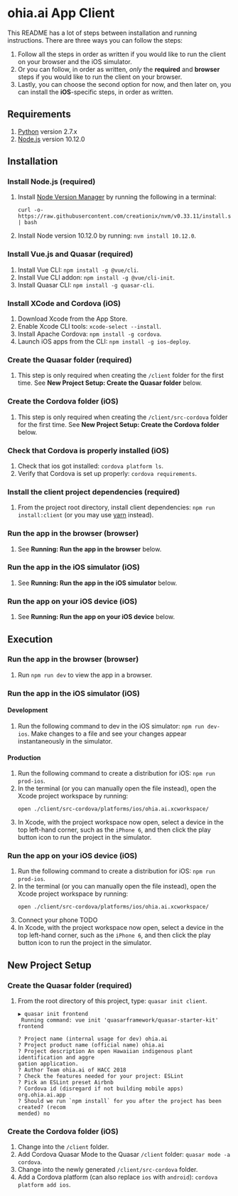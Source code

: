 # ohia.ai App Client

This README has a lot of steps between installation and running instructions. There are three ways you can follow the steps:
1. Follow all the steps in order as written if you would like to run the client on your browser and the iOS simulator.
1. Or you can follow, in order as written, *only* the **required** and **browser** steps if you would like to run the client on your browser.
1. Lastly, you can choose the second option for now, and then later on, you can install the **iOS**-specific steps, in order as written.

## Requirements

1. [Python](https://www.python.org/) version 2.7.x
1. [Node.js](https://nodejs.org/en/) version 10.12.0

## Installation

### Install Node.js (required)
1. Install [Node Version Manager](https://github.com/creationix/nvm) by running the following in a terminal:
    ```
    curl -o- https://raw.githubusercontent.com/creationix/nvm/v0.33.11/install.sh | bash
    ```
1. Install Node version 10.12.0 by running: `nvm install 10.12.0`.

### Install Vue.js and Quasar (required)
1. Install Vue CLI: `npm install -g @vue/cli`.
1. Install Vue CLI addon: `npm install -g @vue/cli-init`.
1. Install Quasar CLI: `npm install -g quasar-cli`.

### Install XCode and Cordova (iOS)
1. Download Xcode from the App Store.
1. Enable Xcode CLI tools: `xcode-select --install`.
1. Install Apache Cordova: `npm install -g cordova`.
1. Launch iOS apps from the CLI: `npm install -g ios-deploy`.

### Create the Quasar folder (required)
1. This step is only required when creating the `/client` folder for the first time. See **New Project Setup: Create the Quasar folder** below.

### Create the Cordova folder (iOS)
1. This step is only required when creating the `/client/src-cordova` folder for the first time. See **New Project Setup: Create the Cordova folder** below.

### Check that Cordova is properly installed (iOS)
1. Check that ios got installed: `cordova platform ls`.
1. Verify that Cordova is set up properly: `cordova requirements`.

### Install the client project dependencies (required)
1. From the project root directory, install client dependencies: `npm run install:client` (or you may use [yarn](https://yarnpkg.com/en/docs/install#windows-stable) instead).

### Run the app in the browser (browser)
1. See **Running: Run the app in the browser** below.

### Run the app in the iOS simulator (iOS)
1. See **Running: Run the app in the iOS simulator** below.

### Run the app on your iOS device (iOS)
1. See **Running: Run the app on your iOS device** below.

## Execution

### Run the app in the browser (browser)
1. Run `npm run dev` to view the app in a browser.

### Run the app in the iOS simulator (iOS)

#### Development
1. Run the following command to dev in the iOS simulator: `npm run dev-ios`. Make changes to a file and see your changes appear instantaneously in the simulator.

#### Production
1. Run the following command to create a distribution for iOS: `npm run prod-ios`.
1. In the terminal (or you can manually open the file instead), open the Xcode project workspace by running:
    ```
    open ./client/src-cordova/platforms/ios/ohia.ai.xcworkspace/
    ```
1. In Xcode, with the project workspace now open, select a device in the top left-hand corner, such as the `iPhone 6`, and then click the play button icon to run the project in the simulator.

### Run the app on your iOS device (iOS)
1. Run the following command to create a distribution for iOS: `npm run prod-ios`.
1. In the terminal (or you can manually open the file instead), open the Xcode project workspace by running:
    ```
    open ./client/src-cordova/platforms/ios/ohia.ai.xcworkspace/
    ```
1. Connect your phone TODO
1. In Xcode, with the project workspace now open, select a device in the top left-hand corner, such as the `iPhone 6`, and then click the play button icon to run the project in the simulator.

## New Project Setup

### Create the Quasar folder (required)
1. From the root directory of this project, type: `quasar init client`.
    ```
    ▶ quasar init frontend
     Running command: vue init 'quasarframework/quasar-starter-kit' frontend

    ? Project name (internal usage for dev) ohia.ai
    ? Project product name (official name) ohia.ai
    ? Project description An open Hawaiian indigenous plant identification and aggre
    gation application.
    ? Author Team ohia.ai of HACC 2018
    ? Check the features needed for your project: ESLint
    ? Pick an ESLint preset Airbnb
    ? Cordova id (disregard if not building mobile apps) org.ohia.ai.app
    ? Should we run `npm install` for you after the project has been created? (recom
    mended) no
    ```

### Create the Cordova folder (iOS)
1. Change into the `/client` folder.
1. Add Cordova Quasar Mode to the Quasar `/client` folder: `quasar mode -a cordova`.
1. Change into the newly generated `/client/src-cordova` folder.
1. Add a Cordova platform (can also replace `ios` with `android`): `cordova platform add ios`.
